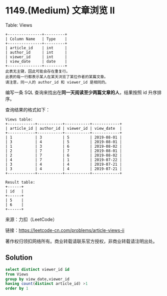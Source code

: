 # 1149.(Medium) 文章浏览 II

Table: Views

```text
+---------------+---------+
| Column Name   | Type    |
+---------------+---------+
| article_id    | int     |
| author_id     | int     |
| viewer_id     | int     |
| view_date     | date    |
+---------------+---------+
此表无主键，因此可能会存在重复行。
此表的每一行都表示某人在某天浏览了某位作者的某篇文章。 
请注意，同一人的 author_id 和 viewer_id 是相同的。
```

编写一条 SQL 查询来找出在**同一天阅读至少两篇文章的人**，结果按照 id 升序排序。

查询结果的格式如下：

```text
Views table:
+------------+-----------+-----------+------------+
| article_id | author_id | viewer_id | view_date  |
+------------+-----------+-----------+------------+
| 1          | 3         | 5         | 2019-08-01 |
| 3          | 4         | 5         | 2019-08-01 |
| 1          | 3         | 6         | 2019-08-02 |
| 2          | 7         | 7         | 2019-08-01 |
| 2          | 7         | 6         | 2019-08-02 |
| 4          | 7         | 1         | 2019-07-22 |
| 3          | 4         | 4         | 2019-07-21 |
| 3          | 4         | 4         | 2019-07-21 |
+------------+-----------+-----------+------------+

Result table:
+------+
| id   |
+------+
| 5    |
| 6    |
+------+
```

来源：力扣（LeetCode）

链接：https://leetcode-cn.com/problems/article-views-ii 

著作权归领扣网络所有。商业转载请联系官方授权，非商业转载请注明出处。


## Solution 

```sql
select distinct viewer_id id
from Views
group by view_date,viewer_id
having count(distinct article_id) >1
order by 1 
```
    